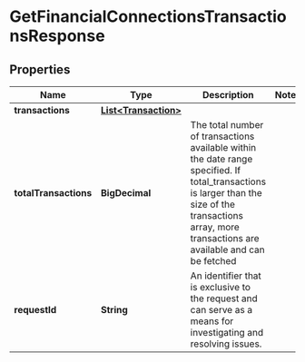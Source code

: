 

# GetFinancialConnectionsTransactionsResponse


## Properties

| Name | Type | Description | Notes |
|------------ | ------------- | ------------- | -------------|
|**transactions** | [**List&lt;Transaction&gt;**](Transaction.md) |  |  |
|**totalTransactions** | **BigDecimal** | The total number of transactions available within the date range specified. If total_transactions is larger than the size of the transactions array, more transactions are available and can be fetched |  |
|**requestId** | **String** | An identifier that is exclusive to the request and can serve as a means for investigating and resolving issues. |  |



